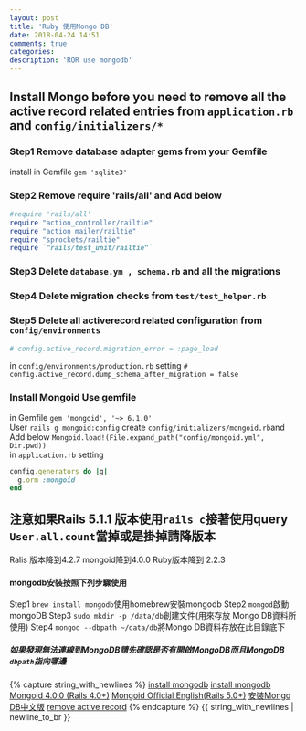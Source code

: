 ```yaml
---
layout: post
title: 'Ruby 使用Mongo DB'
date: 2018-04-24 14:51
comments: true
categories:
description: 'ROR use mongodb'
---
```

## Install Mongo before you need to remove all the active record related entries from `application.rb` and `config/initializers/*`
### Step1 Remove database adapter gems from your Gemfile
install in Gemfile `gem 'sqlite3'`
### Step2 Remove require 'rails/all' and Add below
```ruby
#require 'rails/all'
require "action_controller/railtie"
require "action_mailer/railtie"
require "sprockets/railtie"
require `"rails/test_unit/railtie"`
```
### Step3 Delete `database.ym , schema.rb` and all the migrations
### Step4 Delete migration checks from `test/test_helper.rb`
### Step5 Delete all activerecord related configuration from `config/environments`
```conf
# config.active_record.migration_error = :page_load
```
in `config/environments/production.rb` setting `# config.active_record.dump_schema_after_migration = false`
### Install Mongoid Use gemfile
in Gemfile `gem 'mongoid', '~> 6.1.0'`<br>
User `rails g mongoid:config` create `config/initializers/mongoid.rb`and Add below
`Mongoid.load!(File.expand_path("config/mongoid.yml", Dir.pwd))`<br>
in `application.rb` setting
```ruby
config.generators do |g|
  g.orm :mongoid
end
```
## 注意如果Rails 5.1.1 版本使用`rails c`接著使用query `User.all.count`當掉或是掛掉請降版本
Ralis 版本降到4.2.7
mongoid降到4.0.0
Ruby版本降到 2.2.3

#### mongodb安裝按照下列步驟使用
Step1 `brew install mongodb`使用homebrew安裝mongodb
Step2 `mongod`啟動mongoDB
Step3 `sudo mkdir -p /data/db`創建文件(用來存放 Mongo DB資料所使用)
Step4 `mongod --dbpath ~/data/db`將Mongo DB資料存放在此目錄底下
##### 如果發現無法連線到MongoDB請先確認是否有開啟MongoDB而且MongoDB `dbpath`指向哪邊
{% capture string_with_newlines %}
[install mongodb](https://www.jianshu.com/p/1582e58483be)
[install mongodb](http://www.runoob.com/mongodb/mongodb-osx-install.html)
[Mongoid 4.0.0 (Rails 4.0+)](https://mongoid.github.io/old/en/mongoid/docs/installation.html)
[Mongoid Official English(Rails 5.0+)](https://docs.mongodb.com/mongoid/master/tutorials/mongoid-installation/)
[安裝Mongo DB中文版](https://www.1ju.org/mongodb/mongodb-ruby)
[remove active record](https://stackoverflow.com/questions/28319002/how-do-i-remove-activerecord-from-an-existing-rails-4-application)
{% endcapture %}
{{ string_with_newlines | newline_to_br }}